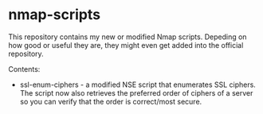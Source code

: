 nmap-scripts
============

This repository contains my new or modified Nmap scripts.
Depeding on how good or useful they are, they might even get added into the
official repository.

Contents:

- ssl-enum-ciphers - a modified NSE script that enumerates SSL ciphers. The
  script now also retrieves the preferred order of ciphers of a server so
  you can verify that the order is correct/most secure.
